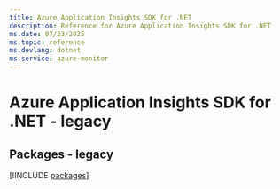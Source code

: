 ```yaml
---
title: Azure Application Insights SDK for .NET
description: Reference for Azure Application Insights SDK for .NET
ms.date: 07/23/2025
ms.topic: reference
ms.devlang: dotnet
ms.service: azure-monitor
---
```

# Azure Application Insights SDK for .NET - legacy
## Packages - legacy
[!INCLUDE [packages](application-insights-index.md)]